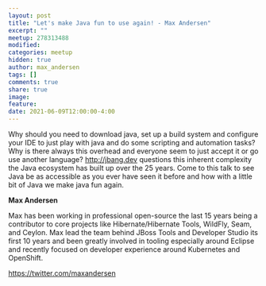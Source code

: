 ```yaml
---
layout: post
title: "Let's make Java fun to use again! - Max Andersen"
excerpt: ""
meetup: 278313488
modified:
categories: meetup
hidden: true
author: max_andersen
tags: []
comments: true
share: true
image:
feature:
date: 2021-06-09T12:00:00-4:00
---
```


Why should you need to download java, set up a build system and configure your IDE to just play with java and do some scripting and automation tasks?
Why is there always this overhead and everyone seem to just accept it or go use another language?
http://jbang.dev questions this inherent complexity the Java ecosystem has built up over the 25 years.
Come to this talk to see Java be as accessible as you ever have seen it before and how with a little bit of Java we make java fun again.

__Max Andersen__

Max has been working in professional open-source the last 15  years being
a contributor to core projects like Hibernate/Hibernate Tools, WildFly,
Seam, and Ceylon. Max lead the team behind JBoss Tools and Developer
Studio its first 10 years and been greatly involved in tooling
especially around Eclipse and recently focused on developer experience
around Kubernetes and OpenShift.

https://twitter.com/maxandersen
